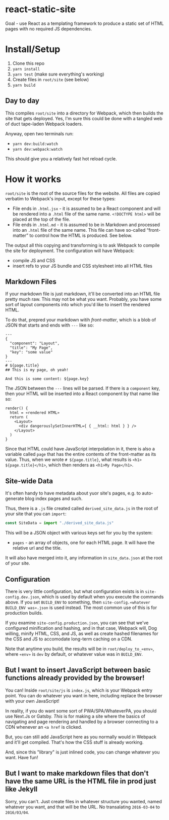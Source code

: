 # react-static-site

Goal - use React as a templating framework to produce a static set of HTML pages with no required JS dependencies.

# Install/Setup

1. Clone this repo
1. `yarn install`
1. `yarn test` (make sure everything's working)
1. Create files in `root/site` (see below)
1. `yarn build`

## Day to day

This compiles `root/site` into a directory for Webpack, which then builds the site that gets deployed.  Yes, I'm
sure this could be done with a tangled web of duct tape-laden Webpack loaders.

Anyway, open two terminals run:

* `yarn dev:build:watch`
* `yarn dev:webpack:watch`

This should give you a relatively fast hot reload cycle.

# How it works

`root/site` is the root of the source files for the website. All files are copied verbatim to Webpack's input,
  except for these types:

* File ends in `.html.jsx` - it is assumed to be a React component and will be rendered into a `.html` file of the
same name.  `<!DOCTYPE html>` will be placed at the top of the file.
* File ends in `.html.md` - it is assumed to be in Markdown and processed into an `.html` file of the same name.
This file can have so-called “front-matter” to control how the HTML is produced.  See below.

The output all this copying and transforming is  to ask Webpack to compile the site for deployment.  The
configuration will have Webpack:

* compile JS and CSS
* insert refs to your JS bundle and CSS stylesheet into all HTML files

## Markdown Files

If your markdown file is just markdown, it'll be converted into an HTML file pretty much raw.  This may not be
what you want.  Probably, you have some sort of layout components into which you'd like to insert the rendered
HTML.

To do that, prepred your markdown witih _front-matter_, which is a blob of JSON that starts and ends with `---`
like so:

```
---
{
  "component": "Layout",
  "title": "My Page",
  "key": "some value"
}
---
# ${page.title}
## This is my page, oh yeah!

And this is some content: ${page.key}
```

The JSON between the `---` lines will be parsed.  If there is a `component` key, then your HTML will be inserted
into a React component by that name like so:

```
render() {
  html = «rendered HTML»
  return (
    <Layout>
      <div dangerouslySetInnerHTML={ { __html: html } } />
    </Layout>
  )
}
```

Since that HTML could have JavaScript interpolation in it, there is also a variable called `page` that has the
entire contents of the front-matter as its value.  Thus, when we wrote `# ${page.title}`, what results is `<h1>
${page.title}</h1>`, which then renders as `<h1>My Page</h1>`.

## Site-wide Data

It's often handy to have metadata about yuor site's pages, e.g. to auto-generate blog index pages and such.

Thus, there is a `.js` file created called `derived_site_data.js` in the root of your site that you can `import`:

```javascript
const SiteData = import "./derived_site_data.js"
```

This will be a JSON object with various keys set for you by the system:

* `pages` - an array of objects, one for each HTML page.  It will have the relative url and the title.

It will also have merged into it, any information in `site_data.json` at the root of your site.

## Configuration

There is very little configuration, but what configuration exists is in `site-config.dev.json`, which is used by
default when you execute the commands above.  If you set `BUILD_ENV` to something, then `site-config.«whatever
BUILD_ENV was».json` is used instead.  The most common use of this is for production builds.

If you examine `site-config.production.json`, you can see that we've configured minification and hashing, and in
that case, Webpack will, Dog willing, minify HTML, CSS, and JS, as well as create hashed filenames for the CSS and
JS to accomodate long-term caching on a CDN.

Note that anytime you build, the results will be in `root/deploy_to_«env»`, where `«env»` is `dev` by default, or
whatever value was in `BUILD_ENV`.

## But I want to insert JavaScript between basic functions already provided by the browser!

You can!  Inside `root/site/js` is `index.js`, which is your Webpack entry point.  You can do whatever you want in
here, including replace the browser with your own JavaScript!

In reality, if you do want some sort of PWA/SPA/WhateverPA, you should use Next.Js or Gatsby. *This* is for making
a site where the basics of navigating and page rendering and handled by a browser connecting to a CDN whenever an
`<a href` is clicked.

But, you can still add JavaScript here as you normally would in Webpack and it'll get compiled.  That's how the
CSS stuff is already working.

And, since this "library" is just inlined code, you can change whatever you want.  Have fun!

## But I want to make markdown files that don't have the same URL is the HTML file in prod just like Jekyll

Sorry, you can't.  Just create files in whatever structure you wanted, named whatever you want, and that will be
the URL.  No transalating `2016-03-04` to `2016/03/04`.
